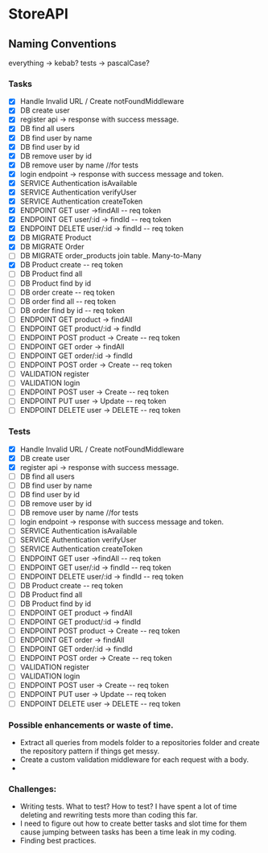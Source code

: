 # StoreAPI

## Naming Conventions

everything -> kebab?
tests -> pascalCase?

### Tasks

- [x] Handle Invalid URL / Create notFoundMiddleware
- [x] DB create user
- [x] register api -> response with success message.
- [x] DB find all users
- [x] DB find user by name
- [x] DB find user by id
- [x] DB remove user by id
- [x] DB remove user by name //for tests
- [x] login endpoint -> response with success message and token.
- [x] SERVICE Authentication isAvailable
- [x] SERVICE Authentication verifyUser
- [x] SERVICE Authentication createToken
- [x] ENDPOINT GET user ->findAll -- req token
- [x] ENDPOINT GET user/:id -> findId -- req token
- [x] ENDPOINT DELETE user/:id -> findId -- req token
- [x] DB MIGRATE Product
- [x] DB MIGRATE Order
- [ ] DB MIGRATE order_products join table. Many-to-Many
- [x] DB Product create -- req token
- [ ] DB Product find all
- [ ] DB Product find by id
- [ ] DB order create -- req token
- [ ] DB order find all -- req token
- [ ] DB order find by id -- req token
- [ ] ENDPOINT GET product -> findAll
- [ ] ENDPOINT GET product/:id -> findId
- [ ] ENDPOINT POST product -> Create -- req token
- [ ] ENDPOINT GET order -> findAll
- [ ] ENDPOINT GET order/:id -> findId
- [ ] ENDPOINT POST order -> Create -- req token
- [ ] VALIDATION register
- [ ] VALIDATION login
- [ ] ENDPOINT POST user -> Create -- req token
- [ ] ENDPOINT PUT user -> Update -- req token
- [ ] ENDPOINT DELETE user -> DELETE -- req token

### Tests

- [x] Handle Invalid URL / Create notFoundMiddleware
- [x] DB create user
- [x] register api -> response with success message.
- [ ] DB find all users
- [ ] DB find user by name
- [ ] DB find user by id
- [ ] DB remove user by id
- [ ] DB remove user by name //for tests
- [ ] login endpoint -> response with success message and token.
- [ ] SERVICE Authentication isAvailable
- [ ] SERVICE Authentication verifyUser
- [ ] SERVICE Authentication createToken
- [ ] ENDPOINT GET user ->findAll -- req token
- [ ] ENDPOINT GET user/:id -> findId -- req token
- [ ] ENDPOINT DELETE user/:id -> findId -- req token
- [ ] DB Product create -- req token
- [ ] DB Product find all
- [ ] DB Product find by id
- [ ] ENDPOINT GET product -> findAll
- [ ] ENDPOINT GET product/:id -> findId
- [ ] ENDPOINT POST product -> Create -- req token
- [ ] ENDPOINT GET order -> findAll
- [ ] ENDPOINT GET order/:id -> findId
- [ ] ENDPOINT POST order -> Create -- req token
- [ ] VALIDATION register
- [ ] VALIDATION login
- [ ] ENDPOINT POST user -> Create -- req token
- [ ] ENDPOINT PUT user -> Update -- req token
- [ ] ENDPOINT DELETE user -> DELETE -- req token

### Possible enhancements or waste of time.

- Extract all queries from models folder to a repositories folder and create the repository pattern if things get messy.
- Create a custom validation middleware for each request with a body.
-

### Challenges:

- Writing tests. What to test? How to test? I have spent a lot of time deleting and rewriting tests more than coding this far.
- I need to figure out how to create better tasks and slot time for them cause jumping between tasks has been a time leak in my coding.
- Finding best practices.
